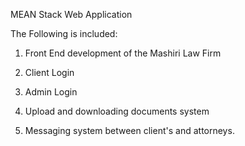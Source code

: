 MEAN Stack Web Application

The Following is included: 

1. Front End development of the Mashiri Law Firm

2. Client Login

3. Admin Login

4. Upload and downloading documents system

5. Messaging system between client's and attorneys. 
